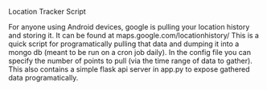 Location Tracker Script

For anyone using Android devices, google is pulling your location history and storing it. It can be found at maps.google.com/locationhistory/
This is a quick script for programatically pulling that data and dumping it into a mongo db (meant to be run on a cron job daily). In the config file you can specify the number of points to pull (via the time range of data to gather). This also contains a simple flask api server in app.py to expose gathered data programatically.
